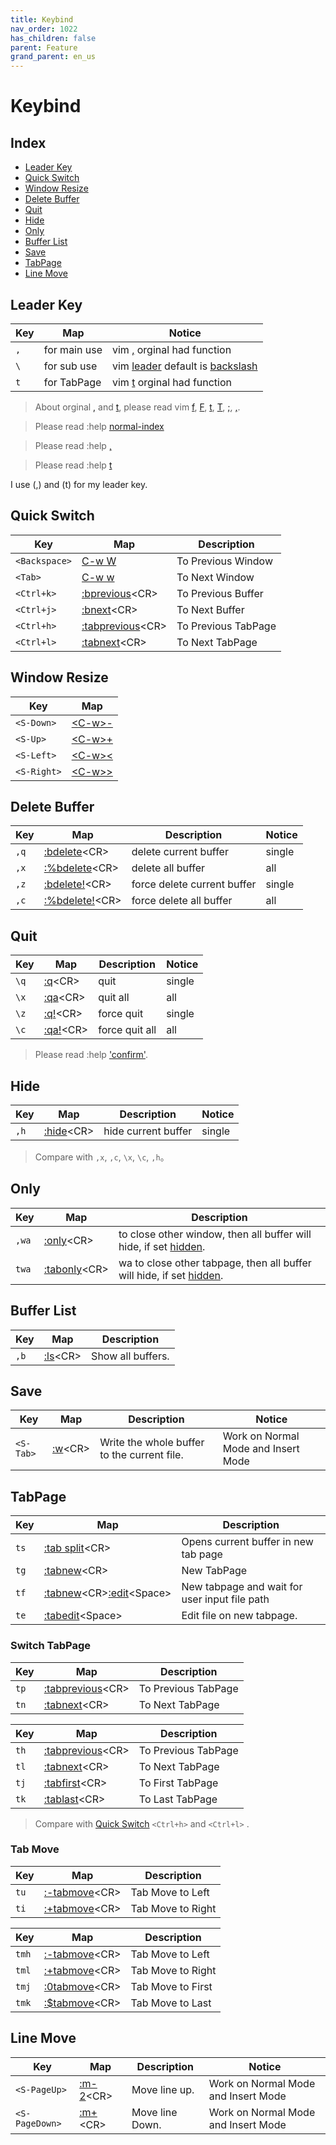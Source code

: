 ```yaml
---
title: Keybind
nav_order: 1022
has_children: false
parent: Feature
grand_parent: en_us
---
```



# Keybind


## Index

* [Leader Key](#leader-key)
* [Quick Switch](#quick-switch)
* [Window Resize](#window-resize)
* [Delete Buffer](#delete-buffer)
* [Quit](#quit)
* [Hide](#hide)
* [Only](#only)
* [Buffer List](#buffer-list)
* [Save](#save)
* [TabPage](#tabpage)
* [Line Move](#line-move)


## Leader Key

| Key | Map | Notice |
| --- | --- | --- |
| `,` | for main use | vim [,](https://vimhelp.org/motion.txt.html#,) orginal had function |
| `\` | for sub use | vim [leader](https://vimhelp.org/map.txt.html#mapleader) default is [backslash](https://vimhelp.org/intro.txt.html#backslash) |
| `t` | for TabPage  | vim [t](https://vimhelp.org/motion.txt.html#t) orginal had function |


> About orginal [,](https://vimhelp.org/motion.txt.html#,) and [t](https://vimhelp.org/motion.txt.html#t), please read vim [f](https://vimhelp.org/motion.txt.html#f), [F](https://vimhelp.org/motion.txt.html#F), [t](https://vimhelp.org/motion.txt.html#t), [T](https://vimhelp.org/motion.txt.html#T), [;](https://vimhelp.org/motion.txt.html#;), [,](https://vimhelp.org/motion.txt.html#,).


> Please read :help [normal-index](https://vimhelp.org/index.txt.html#normal-index)

> Please read :help [,](https://vimhelp.org/motion.txt.html#,)

> Please read :help [t](https://vimhelp.org/motion.txt.html#t)


I use (,) and (t) for my leader key.



## Quick Switch

| Key | Map | Description |
| --- | --- | --- |
| `<Backspace>` | [C-w W](https://vimhelp.org/windows.txt.html#CTRL-W_W) | To Previous Window |
| `<Tab>` | [C-w w](https://vimhelp.org/windows.txt.html#CTRL-W_w) | To Next Window |
| `<Ctrl+k>` | [:bprevious](https://vimhelp.org/windows.txt.html#:bprevious)&lt;CR&gt; |  To Previous Buffer |
| `<Ctrl+j>` | [:bnext](https://vimhelp.org/windows.txt.html#:bnext)&lt;CR&gt; | To Next Buffer |
| `<Ctrl+h>` | [:tabprevious](https://vimhelp.org/tabpage.txt.html#:tabprevious)&lt;CR&gt; | To Previous TabPage |
| `<Ctrl+l>` | [:tabnext](https://vimhelp.org/tabpage.txt.html#:tabnext)&lt;CR&gt; | To Next TabPage |


## Window Resize

| Key | Map |
| --- | --- |
| `<S-Down>` | [&lt;C-w&gt;-](https://vimhelp.org/windows.txt.html#CTRL-W_-) |
| `<S-Up>` | [&lt;C-w&gt;+](https://vimhelp.org/windows.txt.html#CTRL-W_+) |
| `<S-Left>` | [&lt;C-w&gt;<](https://vimhelp.org/windows.txt.html#CTRL-W_<) |
| `<S-Right>` | [&lt;C-w&gt;>](https://vimhelp.org/windows.txt.html#CTRL-W_>) |


## Delete Buffer

| Key | Map | Description | Notice |
| --- | --- | --- | --- |
| `,q` | [:bdelete](https://vimhelp.org/windows.txt.html#:bdelete)&lt;CR&gt; | delete current buffer | single |
| `,x` | [:%bdelete](https://vimhelp.org/windows.txt.html#:bdelete)&lt;CR&gt; | delete all buffer | all |
| `,z` | [:bdelete!](https://vimhelp.org/windows.txt.html#:bdelete)&lt;CR&gt; | force delete current buffer | single |
| `,c` | [:%bdelete!](https://vimhelp.org/windows.txt.html#:bdelete)&lt;CR&gt; | force delete all buffer | all |


## Quit

| Key | Map | Description | Notice |
| --- | --- | --- | --- |
| `\q` | [:q](https://vimhelp.org/editing.txt.html#:q)&lt;CR&gt; | quit | single |
| `\x` | [:qa](https://vimhelp.org/editing.txt.html#:qa)&lt;CR&gt; | quit all | all |
| `\z` | [:q!](https://vimhelp.org/editing.txt.html#:q)&lt;CR&gt; | force quit | single |
| `\c` | [:qa!](https://vimhelp.org/editing.txt.html#:qa)&lt;CR&gt; | force quit all | all |

> Please read :help ['confirm'](https://vimhelp.org/options.txt.html#'confirm').


## Hide

| Key | Map | Description | Notice |
| --- | --- | --- | --- |
| `,h` | [:hide](https://vimhelp.org/windows.txt.html#:hide)&lt;CR&gt; | hide current buffer | single |

> Compare with `,x`, `,c`, `\x`, `\c`, `,h`。

## Only

| Key | Map | Description |
| --- | --- | --- |
| `,wa` | [:only](https://vimhelp.org/windows.txt.html#:only)&lt;CR&gt; | to close other window, then all buffer will hide, if set [hidden](https://vimhelp.org/options.txt.html#'hidden'). |
| `twa` | [:tabonly](https://vimhelp.org/tabpage.txt.html#:tabonly)&lt;CR&gt; | wa to close other tabpage, then all buffer will hide, if set [hidden](https://vimhelp.org/options.txt.html#'hidden'). |


## Buffer List

| Key | Map | Description |
| --- | --- | --- |
| `,b` | [:ls](https://vimhelp.org/windows.txt.html#:ls)&lt;CR&gt; | Show all buffers. |


## Save

| Key | Map | Description | Notice |
| --- | --- | --- | --- |
| `<S-Tab>` | [:w](https://vimhelp.org/editing.txt.html#:w)&lt;CR&gt; | Write the whole buffer to the current file. | Work on Normal Mode and Insert Mode |


## TabPage

| Key | Map | Description |
| --- | --- | --- |
| `ts` | [:tab split](https://vimhelp.org/tabpage.txt.html#:tab)&lt;CR&gt; | Opens current buffer in new tab page |
| `tg` | [:tabnew](https://vimhelp.org/tabpage.txt.html#:tabnew)&lt;CR&gt; | New TabPage |
| `tf` | [:tabnew](https://vimhelp.org/tabpage.txt.html#:tabnew)&lt;CR&gt;[:edit](https://vimhelp.org/editing.txt.html#:edit)&lt;Space&gt; | New tabpage and wait for user input file path |
| `te` | [:tabedit](https://vimhelp.org/tabpage.txt.html#:tabedit)&lt;Space&gt; | Edit file on new tabpage. |



### Switch TabPage

| Key | Map | Description |
| --- | --- | --- |
| `tp` | [:tabprevious](https://vimhelp.org/tabpage.txt.html#:tabprevious)&lt;CR&gt; | To Previous TabPage |
| `tn` | [:tabnext](https://vimhelp.org/tabpage.txt.html#:tabnext)&lt;CR&gt; | To Next TabPage |


| Key | Map | Description |
| --- | --- | --- |
| `th` | [:tabprevious](https://vimhelp.org/tabpage.txt.html#:tabprevious)&lt;CR&gt; | To Previous TabPage |
| `tl` | [:tabnext](https://vimhelp.org/tabpage.txt.html#:tabnext)&lt;CR&gt; | To Next TabPage |
| `tj` | [:tabfirst](https://vimhelp.org/tabpage.txt.html#:tabfirst)&lt;CR&gt; | To First TabPage |
| `tk` | [:tablast](https://vimhelp.org/tabpage.txt.html#:tablast)&lt;CR&gt; | To Last TabPage |

> Compare with [Quick Switch](#quick-switch) `<Ctrl+h>` and `<Ctrl+l>` .


### Tab Move

| Key | Map | Description |
| --- | --- | --- |
| `tu` | [:-tabmove](https://vimhelp.org/tabpage.txt.html#:tabmove)&lt;CR&gt; | Tab Move to Left |
| `ti` | [:+tabmove](https://vimhelp.org/tabpage.txt.html#:tabmove)&lt;CR&gt; | Tab Move to Right |


| Key | Map | Description |
| --- | --- | --- |
| `tmh` | [:-tabmove](https://vimhelp.org/tabpage.txt.html#:tabmove)&lt;CR&gt; | Tab Move to Left |
| `tml` | [:+tabmove](https://vimhelp.org/tabpage.txt.html#:tabmove)&lt;CR&gt; | Tab Move to Right |
| `tmj` | [:0tabmove](https://vimhelp.org/tabpage.txt.html#:tabmove)&lt;CR&gt; | Tab Move to First |
| `tmk` | [:$tabmove](https://vimhelp.org/tabpage.txt.html#:tabmove)&lt;CR&gt; | Tab Move to Last |


## Line Move

| Key | Map | Description | Notice |
| --- | --- | --- | --- |
| `<S-PageUp>` | [:m-2](https://vimhelp.org/change.txt.html#:m)&lt;CR&gt; | Move line up. | Work on Normal Mode and Insert Mode |
| `<S-PageDown>` | [:m+](https://vimhelp.org/change.txt.html#:m)&lt;CR&gt; | Move line Down. | Work on Normal Mode and Insert Mode |
